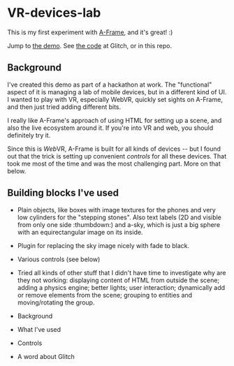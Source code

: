 # VR-devices-lab
This is my first experiment with [A-Frame](https://aframe.io/), and it's great! :)

Jump to [the demo](https://leaf-trip.glitch.me). See [the code](https://glitch.com/edit/#!/leaf-trip) at Glitch, or in this repo.

## Background
I've created this demo as part of a hackathon at work. The "functional" aspect of it is managing a lab of mobile devices, but in a different kind of UI. I wanted to play with VR, especially WebVR, quickly set sights on A-Frame, and then just tried adding different bits.

I really like A-Frame's approach of using HTML for setting up a scene, and also the live ecosystem around it. If you're into VR and web, you should definitely try it.

Since this is *Web*VR, A-Frame is built for all kinds of devices -- but I found out that the trick is setting up convenient *controls* for all these devices. That took me most of the time and was the most challenging part. More on that below.

## Building blocks I've used
* Plain objects, like boxes with image textures for the phones and very low cylinders for the "stepping stones". Also text labels (2D and visible from only one side :thumbdown:) and a-sky, which is just a big sphere with an equirectangular image on its inside.

* Plugin for replacing the sky image nicely with fade to black.

* Various controls (see below)

* Tried all kinds of other stuff that I didn't have time to investigate why are they not working: displaying content of HTML from outside the scene; adding a physics engine; better lights; user interaction; dynamically add or remove elements from the scene; grouping to entities and moving/rotating the group.

* Background
* What I've used
* Controls
* A word about Glitch
